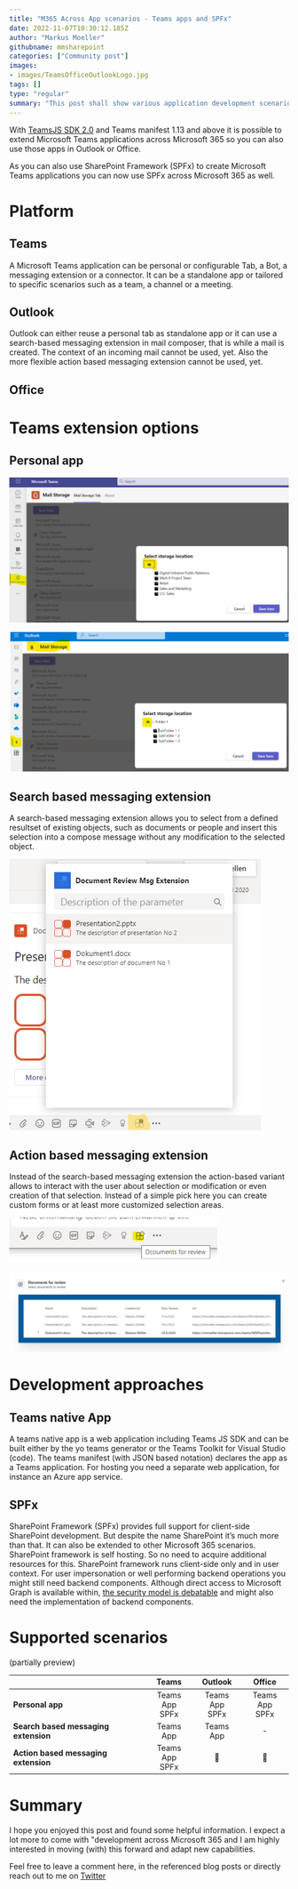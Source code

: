```yaml
---
title: "M365 Across App scenarios - Teams apps and SPFx"
date: 2022-11-07T10:30:12.185Z
author: "Markus Moeller"
githubname: mmsharepoint
categories: ["Community post"]
images:
- images/TeamsOfficeOutlookLogo.jpg
tags: []
type: "regular"
summary: "This post shall show various application development scenarios that can be used across different products inside Microsoft 365. The basis for this can either be SharePoint Framework (SPFx) or Teams application development."
---
```


With [TeamsJS SDK 2.0](https://learn.microsoft.com/en-us/microsoftteams/platform/tabs/how-to/using-teams-client-sdk?view=msteams-client-js-latest&tabs=javascript%2Cmanifest-teams-toolkit#whats-new-in-teamsjs-version-20?WT.mc_id=M365-MVP-5004617) and Teams manifest 1.13 and above it is possible to extend Microsoft Teams applications across Microsoft 365 so you can also use  those apps in Outlook or Office.

As you can also use SharePoint Framework (SPFx) to create Microsoft Teams applications you can now use SPFx across Microsoft 365 as well.

# Platform
## Teams 
A Microsoft Teams application can be personal or configurable Tab, a Bot, a messaging extension or a connector. It can be a standalone  app or tailored to specific scenarios such as a team, a channel or a meeting.

## Outlook
Outlook can either reuse a personal tab as standalone app or it can use a search-based messaging extension in mail composer, that is while a mail is created. The context of an incoming mail cannot be used, yet. Also the more flexible action based messaging extension cannot be used, yet.  

## Office 

# Teams extension options
## Personal app


![Personal App In Teams](images/PersonalAppInActionInTeams.png)

![Same Personal App In Outlook](images/PersonalAppInActionInOutlook.png)

## Search based messaging extension
A search-based messaging extension allows you to select from a defined resultset of existing objects, such as documents or people and insert this selection into a compose message without any modification to the selected object.

![Search based messaging extension](images/SearchBasedMessagingExtension.png)

## Action based messaging extension
Instead of the search-based messaging extension the action-based variant allows to interact with the user about selection or modification or even creation of that selection. Instead of a simple pick here you can create custom forms or at least more customized selection areas.

![Invoke Action based messaging extension](images/ActionBasedMessagingExtensionInvoke.png)

![Action based messaging extension task module](images/ActionBasedMessagingExtensionSelectTaskModule.png)

# Development approaches
## Teams native App
A teams native app is a web application including Teams JS SDK and can be built either by the yo teams generator or the Teams Toolkit for Visual Studio (code). The teams manifest (with JSON based notation) declares the app as a Teams application. For hosting you need a separate web application, for instance an Azure app service. 

## SPFx
SharePoint Framework (SPFx) provides full support for client-side SharePoint development. But despite the name SharePoint it’s much more than that. It can also be extended to other Microsoft 365 scenarios. SharePoint framework is self hosting. So no need to acquire additional resources for this. SharePoint framework runs client-side only and in user context. For user impersonation  or well performing backend operations you might still need backend components. Although direct access to Microsoft Graph is available within, [the security model is debatable](https://pnp.github.io/blog/post/microsoft-365-development-security/#spfx-3rd-party-api-and-issues) and might also need the implementation of backend components.

# Supported scenarios 
(partially preview)

&nbsp;|Teams|Outlook|Office
-|:-----:|:-------:|:------:
**Personal app**|Teams App <br /> SPFx|Teams App <br /> SPFx|Teams App <br /> SPFx
**Search based messaging extension**|Teams App|Teams App|-
**Action based messaging extension**|Teams App <br /> SPFx| :pray: | :pray:

# Summary

I hope you enjoyed this post and found some helpful information. I expect a lot more to come with "development across Microsoft 365 and I am highly interested in moving (with) this forward and adapt new capabilities.

Feel free to leave a comment here, in the referenced blog posts or directly reach out to me on [Twitter](https://twitter.com/moeller2_0/)